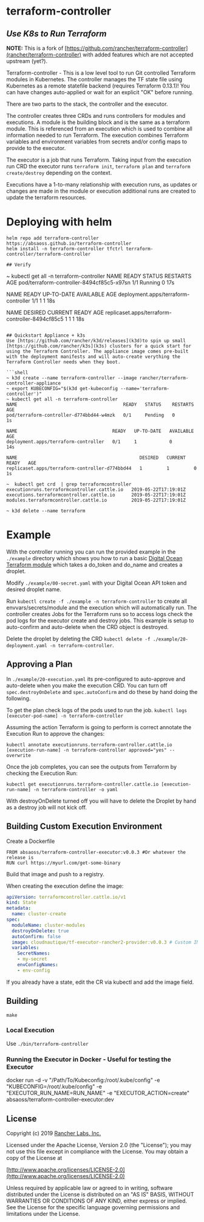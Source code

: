 terraform-controller
========

## ***Use K8s to Run Terraform***

**NOTE:** This is a fork  of [https://github.com/rancher/terraform-controller](rancher/terraform-controller) with added features which are not accepted upstream (yet?).

Terraform-controller - This is a low level tool to run Git controlled Terraform modules in Kubernetes. The controller manages the TF state file using Kubernetes as a remote statefile backend (requires Terraform 0.13.1)! You can have changes auto-applied or wait for an explicit "OK" before running. 

There are two parts to the stack, the controller and the executor. 

The controller creates three CRDs and runs controllers for modules and executions. A module is the building block and is the same as a terraform module. This is referenced from an execution which is used to combine all information needed to run Terraform. The execution combines Terraform variables and environment variables from secrets and/or config maps to provide to the executor. 

The executor is a job that runs Terraform. Taking input from the execution run CRD the executor runs `terraform init`, `terraform plan` and `terraform create/destroy` depending on the context.

Executions have a 1-to-many relationship with execution runs, as updates or changes are made in the module or execution additional runs are created to update the terraform resources.

# Deploying with helm
```shell
helm repo add terraform-controller https://absaoss.github.io/terraform-controller
helm install -n terraform-controller tfctrl terraform-controller/terraform-controller

## Verify
```
~ kubectl get all -n terraform-controller
NAME                                        READY   STATUS    RESTARTS   AGE
pod/terraform-controller-8494cf85c5-x97sn   1/1     Running   0          17s

NAME                                   READY   UP-TO-DATE   AVAILABLE   AGE
deployment.apps/terraform-controller   1/1     1            1           18s

NAME                                              DESIRED   CURRENT   READY   AGE
replicaset.apps/terraform-controller-8494cf85c5   1         1         1       18s
```

## Quickstart Appliance + k3s
Use [https://github.com/rancher/k3d/releases](k3d)to spin up small [https://github.com/rancher/k3s](k3s) clusters for a quick start for using the Terraform Controller. The appliance image comes pre-built with the deployment manifests and will auto-create verything the Terraform Controller needs when they boot.

```shell
~ k3d create --name terraform-controller --image rancher/terraform-controller-appliance
~ export KUBECONFIG="$(k3d get-kubeconfig --name='terraform-controller')"
~ kubectl get all -n terraform-controller
NAME                                       READY   STATUS    RESTARTS   AGE
pod/terraform-controller-d774bbd44-w4mzk   0/1     Pending   0          1s

NAME                                   READY   UP-TO-DATE   AVAILABLE   AGE
deployment.apps/terraform-controller   0/1     1            0           14s

NAME                                             DESIRED   CURRENT   READY   AGE
replicaset.apps/terraform-controller-d774bbd44   1         1         0       1s

~  kubectl get crd  | grep terraformcontroller
executionruns.terraformcontroller.cattle.io   2019-05-22T17:19:01Z
executions.terraformcontroller.cattle.io      2019-05-22T17:19:01Z
modules.terraformcontroller.cattle.io         2019-05-22T17:19:01Z

~ k3d delete --name terraform
```

# Example
With the controller running you can run the provided example in the `./example` directory which shows you how to run a basic [Digital Ocean Terraform module](https://github.com/dramich/domodule) which takes a do_token and do_name and creates a droplet.

Modify `./example/00-secret.yaml` with your Digital Ocean API token and desired droplet name.

Run `kubectl create -f ./example -n terraform-controller` to create all envvars/secrets/module and the execution which will automatically run. The controller creates Jobs for the Terraform runs so to access logs check the pod logs for the executor create and destroy jobs. This example is setup to auto-confirm and auto-delete when the CRD object is destroyed.

Delete the droplet by deleting the CRD `kubectl delete -f ./example/20-deployment.yaml -n terraform-controller`. 

## Approving a Plan
In `./example/20-execution.yaml` its pre-configured to auto-approve and auto-delete when you make the execution CRD. You can turn off `spec.destroyOnDelete` and `spec.autoConfirm` and do these by hand doing the following.

To get the plan check logs of the pods used to run the job.
`kubectl logs [executer-pod-name] -n terraform-controller`

Assuming the action Terraform is going to perform is correct annotate the Execution Run to approve the changes:

`kubectl annotate executionruns.terraform-controller.cattle.io [execution-run-name] -n terraform-controller approved="yes" --overwrite`

Once the job completes, you can see the outputs from Terraform by checking the Execution Run:

`kubectl get executionruns.terraform-controller.cattle.io [execution-run-name] -n terraform-controller -o yaml`

With destroyOnDelete turned off you will have to delete the Droplet by hand as a destroy job will not kick off.

## Building Custom Execution Environment

Create a Dockerfile

```
FROM absaoss/terraform-controller-executor:v0.0.3 #Or whatever the release is
RUN curl https://myurl.com/get-some-binary
```

Build that image and push to a registry.

When creating the execution define the image:
```yaml
apiVersion: terraformcontroller.cattle.io/v1
kind: State
metadata:
  name: cluster-create
spec:
  moduleName: cluster-modules
  destroyOnDelete: true
  autoConfirm: false
  image: cloudnautique/tf-executor-rancher2-provider:v0.0.3 # Custom IMAGE
  variables:
    SecretNames:
    - my-secret
    envConfigNames:
    - env-config
```

If you already have a state, edit the CR via kubectl and add the image field.

## Building
`make`

### Local Execution
Use `./bin/terraform-controller`

### Running the Executor in Docker - Useful for testing the Executor
docker run -d -v "/Path/To/Kubeconfig:/root/.kube/config" -e "KUBECONFIG=/root/.kube/config" -e "EXECUTOR_RUN_NAME=RUN_NAME" -e "EXECUTOR_ACTION=create" absaoss/terraform-controller-executor:dev

## License
Copyright (c) 2019 [Rancher Labs, Inc.](http://rancher.com)

Licensed under the Apache License, Version 2.0 (the "License");
you may not use this file except in compliance with the License.
You may obtain a copy of the License at

[http://www.apache.org/licenses/LICENSE-2.0](http://www.apache.org/licenses/LICENSE-2.0)

Unless required by applicable law or agreed to in writing, software
distributed under the License is distributed on an "AS IS" BASIS,
WITHOUT WARRANTIES OR CONDITIONS OF ANY KIND, either express or implied.
See the License for the specific language governing permissions and
limitations under the License.
